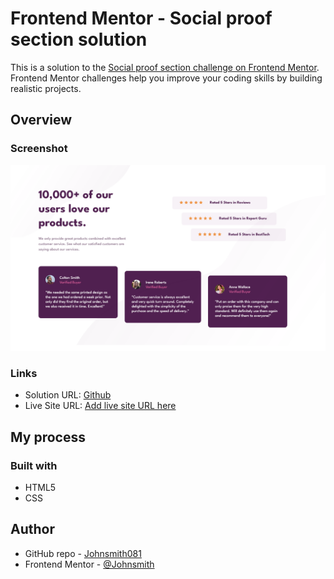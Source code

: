 # Frontend Mentor - Social proof section solution

This is a solution to the [Social proof section challenge on Frontend Mentor](https://www.frontendmentor.io/challenges/social-proof-section-6e0qTv_bA). Frontend Mentor challenges help you improve your coding skills by building realistic projects. 

## Overview

### Screenshot

![](./Social-proof-master.png)

### Links

- Solution URL: [Github](https://johnsmith081.github.io/Social-proof-master/)
- Live Site URL: [Add live site URL here](https://your-live-site-url.com)

## My process

### Built with

- HTML5
- CSS

## Author

- GitHub repo - [Johnsmith081](https://github.com/johnsmith081)
- Frontend Mentor - [@Johnsmith](https://www.frontendmentor.io/profile/johnsmith081)
